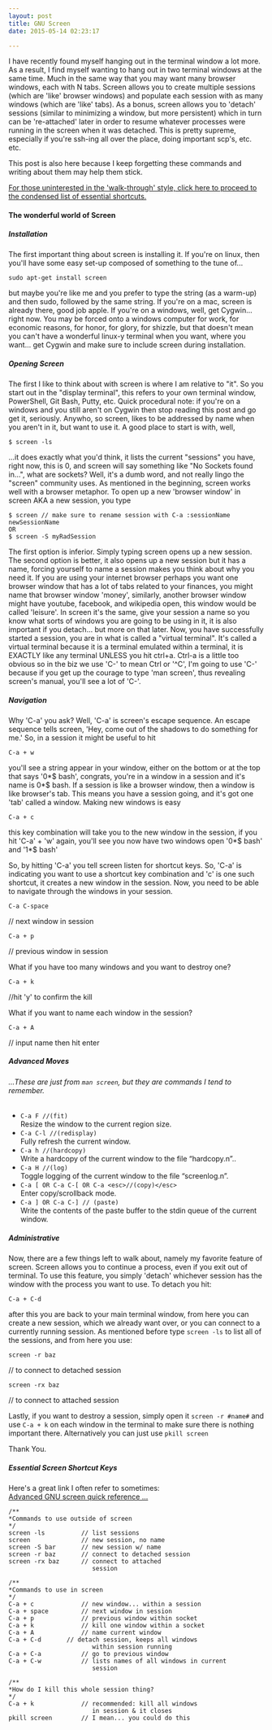 ```yaml
---
layout: post 
title: GNU Screen
date: 2015-05-14 02:23:17

---
```


I have recently found myself hanging out in the terminal window a lot more. As a result, I find myself wanting to hang out in two terminal windows at the same time. Much in the same way that you may want many browser windows, each with N tabs. Screen allows you to create multiple sessions (which are 'like' browser windows) and populate each session with as many windows (which are 'like' tabs). As a bonus, screen allows you to 'detach' sessions (similar to minimizing a window, but more persistent) which in turn can be 're-attached' later in order to resume whatever processes were running in the screen when it was detached. This is pretty supreme, especially if you're ssh-ing all over the place, doing important scp's, etc. etc.

This post is also here because I keep forgetting these commands and writing about them may help them stick.

[For those uninterested in the 'walk-through' style, click here to proceed to the condensed list of essential shortcuts.](#tips)

#### The wonderful world of Screen

##### Installation

The first important thing about screen is installing it. If you're on linux, then you'll have some easy set-up composed of something to the tune of...

`sudo apt-get install screen`

but maybe you're like me and you prefer to type the string (as a warm-up) and then sudo, followed by the same string. If you're on a mac, screen is already there, good job apple. If you're on a windows, well, get Cygwin... right now. You may be forced onto a windows computer for work, for economic reasons, for honor, for glory, for shizzle, but that doesn't mean you can't have a wonderful linux-y terminal when you want, where you want... get Cygwin and make sure to include screen during installation.

##### Opening Screen

The first I like to think about with screen is where I am relative to "it". So you start out in the "display terminal", this refers to your own terminal window, PowerShell, Git Bash, Putty, etc. Quick procedural note: if you're on a windows and you still aren't on Cygwin then stop reading this post and go get it, seriously. Anywho, so screen, likes to be addressed by name when you aren't in it, but want to use it. A good place to start is with, well,

`$ screen -ls`

...it does exactly what you'd think, it lists the current "sessions" you have, right now, this is 0, and screen will say something like "No Sockets found in...", what are sockets? Well, it's a dumb word, and not really lingo the "screen" community uses. As mentioned in the beginning, screen works well with a browser metaphor. To open up a new 'browser window' in screen AKA a new session, you type

`$ screen // make sure to rename session with C-a :sessionName newSessionName`  
`OR`  
`$ screen -S myRadSession`

The first option is inferior. Simply typing screen opens up a new session. The second option is better, it also opens up a new session but it has a name, forcing yourself to name a session makes you think about why you need it. If you are using your internet browser perhaps you want one browser window that has a lot of tabs related to your finances, you might name that browser window 'money', similarly, another browser window might have youtube, facebook, and wikipedia open, this window would be called 'leisure'. In screen it's the same, give your session a name so you know what sorts of windows you are going to be using in it, it is also important if you detach... but more on that later. Now, you have successfully started a session, you are in what is called a "virtual terminal". It's called a virtual terminal because it is a terminal emulated within a terminal, it is EXACTLY like any terminal UNLESS you hit ctrl+a. Ctrl-a is a little too obvious so in the biz we use 'C-' to mean Ctrl or '^C', I'm going to use 'C-' because if you get up the courage to type 'man screen', thus revealing screen's manual, you'll see a lot of 'C-'.

##### Navigation

Why 'C-a' you ask? Well, 'C-a' is screen's escape sequence. An escape sequence tells screen, 'Hey, come out of the shadows to do something for me.' So, in a session it might be useful to hit  

`C-a + w`  

you'll see a string appear in your window, either on the bottom or at the top that says '0*$ bash', congrats, you're in a window in a session and it's name is 0*$ bash. If a session is like a browser window, then a window is like browser's tab. This means you have a session going, and it's got one 'tab' called a window. Making new windows is easy  

`C-a + c`  

this key combination will take you to the new window in the session, if you hit 'C-a' + 'w' again, you'll see you now have two windows open '0*$ bash' and '1*$ bash'

So, by hitting 'C-a' you tell screen listen for shortcut keys. So, 'C-a' is indicating you want to use a shortcut key combination and 'c' is one such shortcut, it creates a new window in the session. Now, you need to be able to navigate through the windows in your session.

`C-a C-space`

// next window in session 

`C-a + p`

// previous window in session 

What if you have too many windows and you want to destroy one?

`C-a + k`

//hit 'y' to confirm the kill

What if you want to name each window in the session?   

`C-a + A`  

// input name then hit enter

##### Advanced Moves

###### ...These are just from `man screen`, but they are commands I tend to remember.

*   `C-a F //(fit)`  
     Resize the window to the current region size.
*   `C-a C-l //(redisplay)`  
     Fully refresh the current window.
*   `C-a h //(hardcopy)`  
     Write a hardcopy of the current window to the file “hardcopy.n”..
*   `C-a H //(log)`  
     Toggle logging of the current window to the file “screenlog.n”.
*   `C-a [ OR C-a C-[ OR C-a <esc>//(copy)</esc>`  
     Enter copy/scrollback mode.
*   `C-a ] OR C-a C-] // (paste)`  
     Write the contents of the paste buffer to the stdin queue of the current window.

##### Administrative

Now, there are a few things left to walk about, namely my favorite feature of screen. Screen allows you to continue a process, even if you exit out of terminal. To use this feature, you simply 'detach' whichever session has the window with the process you want to use. To detach you hit:

`C-a + C-d`  

after this you are back to your main terminal window, from here you can create a new session, which we already want over, or you can connect to a currently running session. As mentioned before type `screen -ls` to list all of the sessions, and from here you use:

`screen -r baz`

// to connect to detached session 

`screen -rx baz`

// to connect to attached session 

Lastly, if you want to destroy a session, simply open it `screen -r #name#` and use `C-a + k` on each window in the terminal to make sure there is nothing important there. Alternatively you can just use `pkill screen`

Thank You.

##### Essential Screen Shortcut Keys

Here's a great link I often refer to sometimes:  
 [Advanced GNU screen quick reference ...](http://aperiodic.net/screen/quick_reference)

    /**
    *Commands to use outside of screen
    */
    screen -ls          // list sessions
    screen              // new session, no name
    screen -S bar       // new session w/ name
    screen -r baz       // connect to detached session
    screen -rx baz      // connect to attached
                           session

    /**
    *Commands to use in screen
    */
    C-a + c             // new window... within a session
    C-a + space         // next window in session
    C-a + p             // previous window within socket
    C-a + k             // kill one window within a socket
    C-a + A	            // name current window
    C-a + C-d	    // detach session, keeps all windows
                           within session running
    C-a + C-a           // go to previous window
    C-a + C-w           // lists names of all windows in current
                           session

    /**
    *How do I kill this whole session thing?
    */
    C-a + k             // recommended: kill all windows
                           in session & it closes
    pkill screen        // I mean... you could do this
